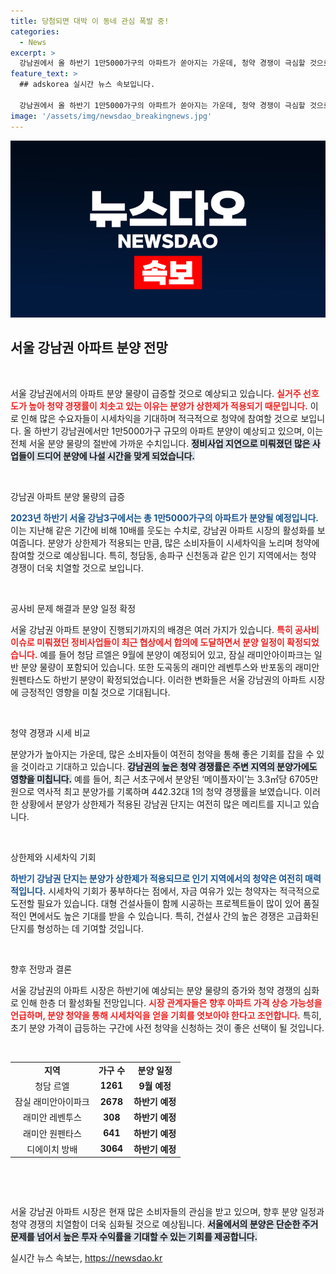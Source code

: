 ```yaml
---
title: 당첨되면 대박 이 동네 관심 폭발 중!
categories:
  - News
excerpt: >
  강남권에서 올 하반기 1만5000가구의 아파트가 쏟아지는 가운데, 청약 경쟁이 극심할 것으로 예상된다. 시세 차익을 기대할 수 있는 분양가 상한제 적용으로 투자자들의 관심이 집중되고 있다. 이 기회를 놓치지 마세요!
feature_text: >
  ## adskorea 실시간 뉴스 속보입니다.

  강남권에서 올 하반기 1만5000가구의 아파트가 쏟아지는 가운데, 청약 경쟁이 극심할 것으로 예상된다. 시세 차익을 기대할 수 있는 분양가 상한제 적용으로 투자자들의 관심이 집중되고 있다. 이 기회를 놓치지 마세요!
image: '/assets/img/newsdao_breakingnews.jpg'
---
```


<p><img src="/assets/img/newsdao_breakingnews.jpg" alt="adskorea 속보" /></p>

<h2 data-ke-size="size26">서울 강남권 아파트 분양 전망</h2>

<p data-ke-size="size16">&nbsp;</p>

<p>서울 강남권에서의 아파트 분양 물량이 급증할 것으로 예상되고 있습니다. <b><span style="color: #ee2323;">실거주 선호도가 높아 청약 경쟁률이 치솟고 있는 이유는 분양가 상한제가 적용되기 때문입니다.</span></b> 이로 인해 많은 수요자들이 시세차익을 기대하며 적극적으로 청약에 참여할 것으로 보입니다. 올 하반기 강남권에서만 1만5000가구 규모의 아파트 분양이 예상되고 있으며, 이는 전체 서울 분양 물량의 절반에 가까운 수치입니다. <b><span style="background-color: #21538527;">정비사업 지연으로 미뤄졌던 많은 사업들이 드디어 분양에 나설 시간을 맞게 되었습니다. </span></b></p>

<p data-ke-size="size16">&nbsp;</p>

<p>강남권 아파트 분양 물량의 급증 </p>

<p><b><span style="color: #1a5490;">2023년 하반기 서울 강남3구에서는 총 1만5000가구의 아파트가 분양될 예정입니다.</span></b> 이는 지난해 같은 기간에 비해 10배를 웃도는 수치로, 강남권 아파트 시장의 활성화를 보여줍니다. 분양가 상한제가 적용되는 만큼, 많은 소비자들이 시세차익을 노리며 청약에 참여할 것으로 예상됩니다. 특히, 청담동, 송파구 신천동과 같은 인기 지역에서는 청약 경쟁이 더욱 치열할 것으로 보입니다. </p>

<p data-ke-size="size16">&nbsp;</p>

<p>공사비 문제 해결과 분양 일정 확정 </p>

<p>서울 강남권 아파트 분양이 진행되기까지의 배경은 여러 가지가 있습니다. <b><span style="color: #ee2323;">특히 공사비 이슈로 미뤄졌던 정비사업들이 최근 협상에서 합의에 도달하면서 분양 일정이 확정되었습니다.</span></b> 예를 들어 청담 르엘은 9월에 분양이 예정되어 있고, 잠실 래미안아이파크는 일반 분양 물량이 포함되어 있습니다. 또한 도곡동의 래미안 레벤투스와 반포동의 래미안 원펜타스도 하반기 분양이 확정되었습니다. 이러한 변화들은 서울 강남권의 아파트 시장에 긍정적인 영향을 미칠 것으로 기대됩니다.</p>

<p data-ke-size="size16">&nbsp;</p>

<p>청약 경쟁과 시세 비교 </p>

<p>분양가가 높아지는 가운데, 많은 소비자들이 여전히 청약을 통해 좋은 기회를 잡을 수 있을 것이라고 기대하고 있습니다. <b><span style="background-color: #21538527;">강남권의 높은 청약 경쟁률은 주변 지역의 분양가에도 영향을 미칩니다.</span></b> 예를 들어, 최근 서초구에서 분양된 ‘메이플자이’는 3.3㎡당 6705만원으로 역사적 최고 분양가를 기록하며 442.32대 1의 청약 경쟁률을 보였습니다. 이러한 상황에서 분양가 상한제가 적용된 강남권 단지는 여전히 많은 메리트를 지니고 있습니다.</p>

<p data-ke-size="size16">&nbsp;</p>

<p>상한제와 시세차익 기회 </p>

<p><b><span style="color: #1a5490;">하반기 강남권 단지는 분양가 상한제가 적용되므로 인기 지역에서의 청약은 여전히 매력적입니다.</span></b> 시세차익 기회가 풍부하다는 점에서, 자금 여유가 있는 청약자는 적극적으로 도전할 필요가 있습니다. 대형 건설사들이 함께 시공하는 프로젝트들이 많이 있어 품질적인 면에서도 높은 기대를 받을 수 있습니다. 특히, 건설사 간의 높은 경쟁은 고급화된 단지를 형성하는 데 기여할 것입니다.</p>

<p data-ke-size="size16">&nbsp;</p>

<p>향후 전망과 결론 </p>

<p>서울 강남권의 아파트 시장은 하반기에 예상되는 분양 물량의 증가와 청약 경쟁의 심화로 인해 한층 더 활성화될 전망입니다. <b><span style="color: #ee2323;">시장 관계자들은 향후 아파트 가격 상승 가능성을 언급하며, 분양 청약을 통해 시세차익을 얻을 기회를 엿보아야 한다고 조언합니다.</span></b> 특히, 초기 분양 가격이 급등하는 구간에 사전 청약을 신청하는 것이 좋은 선택이 될 것입니다. </p>

<p data-ke-size="size16">&nbsp;</p> 

<table>
<tr>
<td style="text-align: center; height: 17px;"><b>지역</b></td>
<td style="text-align: center; height: 17px;"><b>가구 수</b></td>
<td style="text-align: center; height: 17px;"><b>분양 일정</b></td>
</tr>
<tr>
<td style="text-align: center; height: 17px;">청담 르엘</td>
<td style="text-align: center; height: 17px;"><b>1261</b></td>
<td style="text-align: center; height: 17px;"><b>9월 예정</b></td>
</tr>
<tr>
<td style="text-align: center; height: 17px;">잠실 래미안아이파크</td>
<td style="text-align: center; height: 17px;"><b>2678</b></td>
<td style="text-align: center; height: 17px;"><b>하반기 예정</b></td>
</tr>
<tr>
<td style="text-align: center; height: 17px;">래미안 레벤투스</td>
<td style="text-align: center; height: 17px;"><b>308</b></td>
<td style="text-align: center; height: 17px;"><b>하반기 예정</b></td>
</tr>
<tr>
<td style="text-align: center; height: 17px;">래미안 원펜타스</td>
<td style="text-align: center; height: 17px;"><b>641</b></td>
<td style="text-align: center; height: 17px;"><b>하반기 예정</b></td>
</tr>
<tr>
<td style="text-align: center; height: 17px;">디에이치 방배</td>
<td style="text-align: center; height: 17px;"><b>3064</b></td>
<td style="text-align: center; height: 17px;"><b>하반기 예정</b></td>
</tr>
</table>

<p data-ke-size="size16">&nbsp;</p>

<p data-ke-size="size16">&nbsp;</p>

<p>서울 강남권 아파트 시장은 현재 많은 소비자들의 관심을 받고 있으며, 향후 분양 일정과 청약 경쟁의 치열함이 더욱 심화될 것으로 예상됩니다. <b><span style="background-color: #21538527;">서울에서의 분양은 단순한 주거 문제를 넘어서 높은 투자 수익률을 기대할 수 있는 기회를 제공합니다.</span></b></p>
실시간 뉴스 속보는, <a href="https://newsdao.kr" rel="dofollow">https://newsdao.kr</a>


